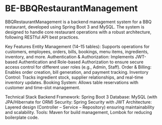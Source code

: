 # BE-BBQRestaurantManagement
BBQRestaurantManagement is a backend management system for a BBQ restaurant, developed using Spring Boot 3 and MySQL. The system is designed to handle core restaurant operations with a robust architecture, following RESTful API best practices.

Key Features
Entity Management (14–15 tables): Supports operations for customers, employees, orders, bills, bookings, menu items, ingredients, inventory, and more.
Authentication & Authorization: Implements JWT-based Authentication and Role-based Authorization to ensure secure access control for different user roles (e.g., Admin, Staff).
Order & Billing: Enables order creation, bill generation, and payment tracking.
Inventory Control: Tracks ingredient stock, supplier relationships, and real-time inventory updates.
Booking System: Allows table reservations with customer and time-slot management.

Technical Stack
Backend Framework: Spring Boot 3
Database: MySQL (with JPA/Hibernate for ORM)
Security: Spring Security with JWT
Architecture: Layered design (Controller – Service – Repository) ensuring maintainability and scalability.
Tools: Maven for build management, Lombok for reducing boilerplate code.
